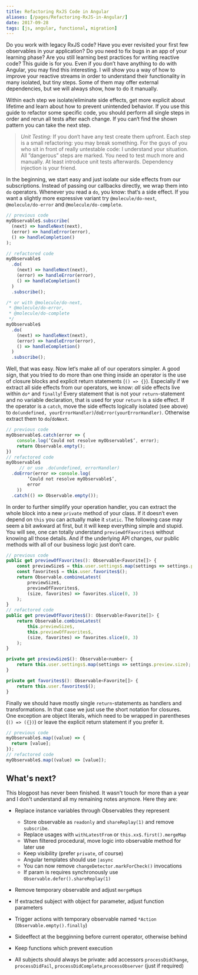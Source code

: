 ```yaml
---
title: Refactoring RxJS Code in Angular
aliases: [/pages/Refactoring-RxJS-in-Angular/]
date: 2017-09-28
tags: [js, angular, functional, migration]
---
```


Do you work with legacy RxJS code? Have you ever revisited your first few observables in your application? Do you need to fix bugs in an app of your learning phase? Are you still learning best practices for writing reactive code? This guide is for you. Even if you don’t have anything to do with Angular, you may find this interesting. I will show you a way of how to improve your reactive streams in order to understand their functionality in many isolated, but tiny steps. Some of them may offer external dependencies, but we will always show, how to do it manually.

Within each step we isolate/eliminate side effects, get more explicit about lifetime and learn about how to prevent unintended behavior. If you use this guide to refactor some specific code, you should perform all single steps in order and rerun all tests after each change. If you can‘t find the shown pattern you can take the next step.

> _Unit Testing:_ If you don‘t have any test create them upfront. Each step is a small refactoring: you may break something. For the guys of you who sit in front of really untestable code: I understand your situation. All ”dangerous” steps are marked. You need to test much more and manually. At least introduce unit tests afterwards. Dependency injection is your friend.

In the beginning, we start easy and just isolate our side effects from our subscriptions. Instead of passing our callbacks directly, we wrap them into `do` operators. Whenever you read a `do`, you know: that‘s a side effect.
If you want a slightly more expressive variant try `@molecule/do-next`, `@molecule/do-error` and `@molecule/do-complete`.

```javascript
// previous code
myObservable$.subscribe(
  (next) => handleNext(next),
  (error) => handleError(error),
  () => handleCompletion()
);

// refactored code
myObservable$
  .do(
    (next) => handleNext(next),
    (error) => handleError(error),
    () => handleCompletion()
  )
  .subscribe();

/* or with @molecule/do-next,
 * @molecule/do-error,
 * @molecule/do-complete
 */
myObservable$
  .do(
    (next) => handleNext(next),
    (error) => handleError(error),
    () => handleCompletion()
  )
  .subscribe();
```

Well, that was easy. Now let‘s make all of our operators simpler. A good sign, that you tried to do more than one thing inside an operator is the use of closure blocks and explicit return statements (`() => {}`).
Especially if we extract all side effects from our operators, we know: _all_ side effects live within `do*` and `finally`!
Every statement that is not your `return`-statement and no variable declaration, that is used for your `return` is a side effect. If the operator is a `catch`, move the side effects logically isolated (see above) to `do(undefined, yourErrorHandler)`/`doError(yourErrorHandler)`. Otherwise extract them to `do`/`doNext`.

```javascript
// previous code
myObservable$.catch(error => {
	console.log(’Could not resolve myObservable$’, error);
	return Observable.empty();
})
// refactored code
myObservable$
	 // or use .do(undefined, errorHandler)
  .doError(error => console.log(
		’Could not resolve myObservable$’,
		error
	))
  .catch(() => Observable.empty());
```

In order to further simplify your operation handler, you can extract the whole block into a new `private` method of your class. If it doesn’t even depend on `this` you can actually make it `static`. The following case may seem a bit awkward at first, but it will keep everything simple and stupid. You will see, one can totally understand `previewOfFavorites$` without knowing all those details. And if the underlying API changes, our public methods with all of our business logic just don‘t care.

```javascript
// previous code
public get previewOfFavorites(): Observable<Favorite[]> {
	const previewSize$ = this.user.settings$.map(settings => settings.preview.size);
	const favorites$ = this.user.favorites$();
	return Observable.combineLatest(
		previewSize$,
		previewOfFavorites$,
		(size, favorites) => favorites.slice(0, 3)
	);
}
// refactored code
public get previewOfFavorites$(): Observable<Favorite[]> {
	return Observable.combineLatest(
		this.previewSize$,
		this.previewOfFavorites$,
		(size, favorites) => favorites.slice(0, 3)
	);
}

private get previewSize$(): Observable<number> {
	return this.user.settings$.map(settings => settings.preview.size);
}

private get favorites$(): Observable<Favorite[]> {
	return this.user.favorites$();
}
```

Finally we should have mostly single `return`-statements as handlers and transformations. In that case we just use the short notation for closures. One exception are object literals, which need to be wrapped in parentheses (`() => ({})`) or leave the explicit return statement if you prefer it.

```javascript
// previous code
myObservable$.map((value) => {
  return [value];
});
// refactored code
myObservable$.map((value) => [value]);
```

## What's next?

This blogpost has never been finished. It wasn't touch for more than a year and I don't understand all my remaining notes anymore.
Here they are:

- Replace instance variables through Observables they represent

  - Store observable as `readonly` and `shareReplay(1)` and remove `subscribe`.
  - Replace usages with `withLatestFrom` or `this.xx$.first().mergeMap`
  - When filtered procedural, move logic into observable method for later use
  - Keep visibility (prefer `private`, of course)
  - Angular templates should use `|async`
  - You can now remove `changeDetector.markForCheck()` invocations
  - If param is requires synchronously use `Observable.defer().shareReplay(1)`

- Remove temporary observable and adjust `mergeMap`s
- If extracted subject with object for parameter, adjust function parameters
- Trigger actions with temporary observable named `*Action` (`Observable.empty().finally`)
- Sideeffect at the begginning before current operator, otherwise behind
- Keep functions which prevent execution
- All subjects should always be private: add accessors `processDidChange`, `processDidFail`, `processDidComplete`,`processObserver` (just if required)
